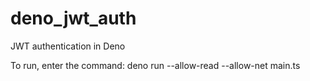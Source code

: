 # deno_jwt_auth
JWT authentication in Deno

To run, enter the command:
deno run --allow-read --allow-net main.ts